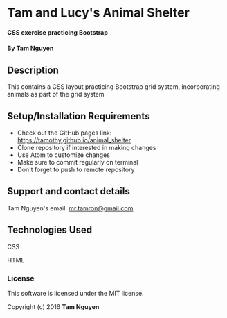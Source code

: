 # Tam and Lucy's Animal Shelter

#### CSS exercise practicing Bootstrap

#### By Tam Nguyen

## Description

This contains a CSS layout practicing Bootstrap grid system, incorporating animals as part of the grid system

## Setup/Installation Requirements

* Check out the GitHub pages link: https://tamothy.github.io/animal_shelter
* Clone repository if interested in making changes
* Use Atom to customize changes
* Make sure to commit regularly on terminal
* Don't forget to push to remote repository

## Support and contact details

Tam Nguyen's email: mr.tamron@gmail.com

## Technologies Used

CSS

HTML

### License

This software is licensed under the MIT license.

Copyright (c) 2016 **Tam Nguyen**
